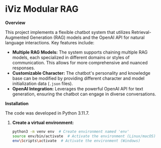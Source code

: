 # iViz Modular RAG

**Overview**

This project implements a flexible chatbot system that utilizes Retrieval-Augmented Generation (RAG) models and the OpenAI API for natural language interactions. Key features include:

* **Multiple RAG Models:** The system supports chaining multiple RAG models, each specialized in different domains or styles of communication. This allows for more comprehensive and nuanced responses.
* **Customizable Character:** The chatbot's personality and knowledge base can be modified by providing different character and model initialization data (`.json` files).
* **OpenAI Integration:** Leverages the powerful OpenAI API for text generation, ensuring the chatbot can engage in diverse conversations.

**Installation**

The code was developed in Python 3.11.7. 

1. **Create a virtual environment:** 
   ```bash
   python3 -m venv env  # Create environment named 'env'
   source env/bin/activate  # Activate the environment (Linux/macOS)
   env\Scripts\activate  # Activate the environment (Windows)
